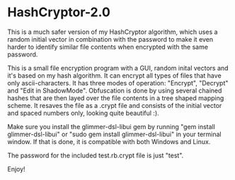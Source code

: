 # HashCryptor-2.0
This is a much safer version of my HashCryptor algorithm, 
which uses a random initial vector in combination with the password to make it even harder to identify similar file contents when encrypted with the same password.

This is a small file encryption program with a GUI, random inital vectors and it's based on my hash algorithm. It can encrypt all types of files that have only ascii-characters. 
It has three modes of operation: "Encrypt", "Decrypt" and "Edit in ShadowMode". Obfuscation is done by using several chained hashes that are then layed over the file contents in a tree shaped mapping scheme. 
It resaves the file as a .crypt file and consists of the initial vector and spaced numbers only, looking quite beautiful :). 

Make sure you install the glimmer-dsl-libui gem by running "gem install glimmer-dsl-libui" or "sudo gem install glimmer-dsl-libui" in your terminal window.
If that is done, it is compatible with both Windows and Linux.

The password for the included test.rb.crypt file is just "test".

Enjoy! 
